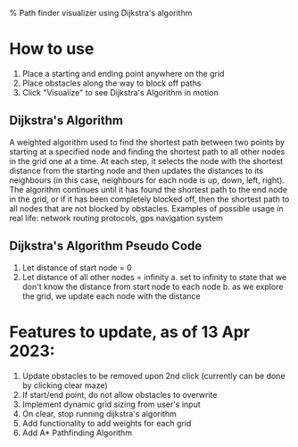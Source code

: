 % Path finder visualizer using Dijkstra's algorithm

# How to use
1. Place a starting and ending point anywhere on the grid
2. Place obstacles along the way to block off paths
3. Click "Visualize" to see Dijkstra's Algorithm in motion

## Dijkstra's Algorithm
A weighted algorithm used to find the shortest path between two points by starting at a specified node and finding the shortest path to all other nodes in the grid one at a time. 
At each step, it selects the node with the shortest distance from the starting node and then updates the distances to its neighbours (in this case, neighbours for each node is up, down, left, right). 
The algorithm continues until it has found the shortest path to the end node in the grid, or if it has been completely blocked off, then the shortest path to all nodes that are not blocked by obstacles.
Examples of possible usage in real life: network routing protocols, gps navigation system

## Dijkstra's Algorithm Pseudo Code
1. Let distance of start node = 0
2. Let distance of all other nodes = infinity 
    a. set to infinity to state that we don't know the distance from start node to each node
    b. as we explore the grid, we update each node with the distance 

# Features to update, as of 13 Apr 2023: 
1. Update obstacles to be removed upon 2nd click (currently can be done by clicking clear maze)
2. If start/end point, do not allow obstacles to overwrite
3. Implement dynamic grid sizing from user's input 
4. On clear, stop running dijkstra's algorithm 
5. Add functionality to add weights for each grid
6. Add A* Pathfinding Algorithm 

